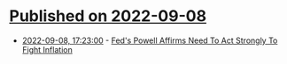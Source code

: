 # [Published on 2022-09-08](index.md)

* [2022-09-08, 17:23:00](https://news.slashdot.org/story/22/09/08/1716205/feds-powell-affirms-need-to-act-strongly-to-fight-inflation?utm_source=rss1.0mainlinkanon&utm_medium=feed) - [Fed's Powell Affirms Need To Act Strongly To Fight Inflation](https://news.slashdot.org/story/22/09/08/1716205/feds-powell-affirms-need-to-act-strongly-to-fight-inflation?utm_source=rss1.0mainlinkanon&utm_medium=feed)
